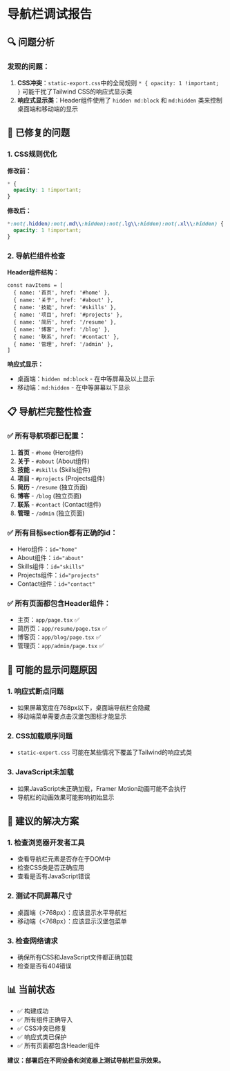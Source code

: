 # 导航栏调试报告

## 🔍 问题分析

### 发现的问题：
1. **CSS冲突**：`static-export.css`中的全局规则 `* { opacity: 1 !important; }` 可能干扰了Tailwind CSS的响应式显示类
2. **响应式显示类**：Header组件使用了 `hidden md:block` 和 `md:hidden` 类来控制桌面端和移动端的显示

## 🔧 已修复的问题

### 1. CSS规则优化
**修改前：**
```css
* {
  opacity: 1 !important;
}
```

**修改后：**
```css
*:not(.hidden):not(.md\\:hidden):not(.lg\\:hidden):not(.xl\\:hidden) {
  opacity: 1 !important;
}
```

### 2. 导航栏组件检查
**Header组件结构：**
```tsx
const navItems = [
  { name: '首页', href: '#home' },
  { name: '关于', href: '#about' },
  { name: '技能', href: '#skills' },
  { name: '项目', href: '#projects' },
  { name: '简历', href: '/resume' },
  { name: '博客', href: '/blog' },
  { name: '联系', href: '#contact' },
  { name: '管理', href: '/admin' },
]
```

**响应式显示：**
- 桌面端：`hidden md:block` - 在中等屏幕及以上显示
- 移动端：`md:hidden` - 在中等屏幕以下显示

## 📋 导航栏完整性检查

### ✅ 所有导航项都已配置：
1. **首页** - `#home` (Hero组件)
2. **关于** - `#about` (About组件)
3. **技能** - `#skills` (Skills组件)
4. **项目** - `#projects` (Projects组件)
5. **简历** - `/resume` (独立页面)
6. **博客** - `/blog` (独立页面)
7. **联系** - `#contact` (Contact组件)
8. **管理** - `/admin` (独立页面)

### ✅ 所有目标section都有正确的id：
- Hero组件：`id="home"`
- About组件：`id="about"`
- Skills组件：`id="skills"`
- Projects组件：`id="projects"`
- Contact组件：`id="contact"`

### ✅ 所有页面都包含Header组件：
- 主页：`app/page.tsx` ✅
- 简历页：`app/resume/page.tsx` ✅
- 博客页：`app/blog/page.tsx` ✅
- 管理页：`app/admin/page.tsx` ✅

## 🎯 可能的显示问题原因

### 1. 响应式断点问题
- 如果屏幕宽度在768px以下，桌面端导航栏会隐藏
- 移动端菜单需要点击汉堡包图标才能显示

### 2. CSS加载顺序问题
- `static-export.css` 可能在某些情况下覆盖了Tailwind的响应式类

### 3. JavaScript未加载
- 如果JavaScript未正确加载，Framer Motion动画可能不会执行
- 导航栏的动画效果可能影响初始显示

## 🔧 建议的解决方案

### 1. 检查浏览器开发者工具
- 查看导航栏元素是否存在于DOM中
- 检查CSS类是否正确应用
- 查看是否有JavaScript错误

### 2. 测试不同屏幕尺寸
- 桌面端（>768px）：应该显示水平导航栏
- 移动端（<768px）：应该显示汉堡包菜单

### 3. 检查网络请求
- 确保所有CSS和JavaScript文件都正确加载
- 检查是否有404错误

## 📊 当前状态

- ✅ 构建成功
- ✅ 所有组件正确导入
- ✅ CSS冲突已修复
- ✅ 响应式类已保护
- ✅ 所有页面都包含Header组件

**建议：部署后在不同设备和浏览器上测试导航栏显示效果。**
